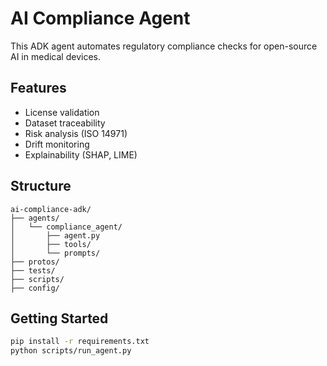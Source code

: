# AI Compliance Agent

This ADK agent automates regulatory compliance checks for open-source AI in medical devices.

## Features
- License validation
- Dataset traceability
- Risk analysis (ISO 14971)
- Drift monitoring
- Explainability (SHAP, LIME)

## Structure
```
ai-compliance-adk/
├── agents/
│   └── compliance_agent/
│       ├── agent.py
│       ├── tools/
│       └── prompts/
├── protos/
├── tests/
├── scripts/
├── config/
```

## Getting Started
```bash
pip install -r requirements.txt
python scripts/run_agent.py
```
